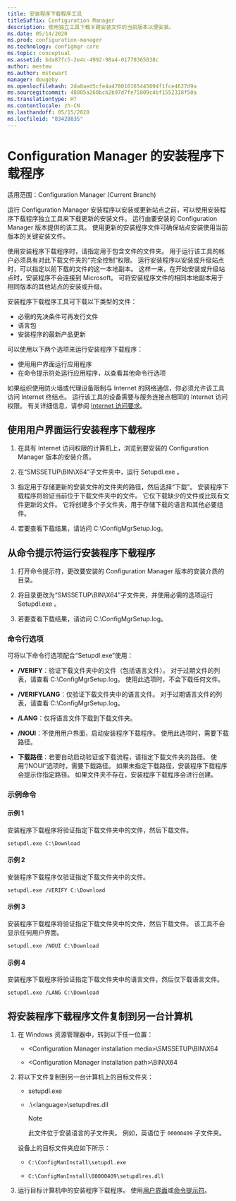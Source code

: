 ```yaml
---
title: 安装程序下载程序工具
titleSuffix: Configuration Manager
description: 使用独立工具下载关键安装文件的当前版本以便安装。
ms.date: 05/14/2020
ms.prod: configuration-manager
ms.technology: configmgr-core
ms.topic: conceptual
ms.assetid: bda87fc5-2e4c-4992-98a4-01770365038c
author: mestew
ms.author: mstewart
manager: dougeby
ms.openlocfilehash: 2da8aed5cfe4a478010165445094f1fce4627d9a
ms.sourcegitcommit: 48005a260bcb2b97d7fe75809c4bf1552318f50a
ms.translationtype: HT
ms.contentlocale: zh-CN
ms.lasthandoff: 05/15/2020
ms.locfileid: "83428835"
---
```

# <a name="setup-downloader-for-configuration-manager"></a>Configuration Manager 的安装程序下载程序

适用范围：Configuration Manager (Current Branch)

运行 Configuration Manager 安装程序以安装或更新站点之前，可以使用安装程序下载程序独立工具来下载更新的安装文件。 运行由要安装的 Configuration Manager 版本提供的该工具。 使用更新的安装程序文件可确保站点安装使用当前版本的关键安装文件。

使用安装程序下载程序时，请指定用于包含文件的文件夹。 用于运行该工具的帐户必须具有对此下载文件夹的“完全控制”权限。 运行安装程序以安装或升级站点时，可以指定以前下载的文件的这一本地副本。 这样一来，在开始安装或升级站点时，安装程序不会连接到 Microsoft。 可将安装程序文件的相同本地副本用于相同版本的其他站点的安装或升级。

安装程序下载程序工具可下载以下类型的文件：

- 必需的先决条件可再发行文件
- 语言包
- 安装程序的最新产品更新

可以使用以下两个选项来运行安装程序下载程序：

- 使用用户界面运行应用程序
- 在命令提示符处运行应用程序，以查看其他命令行选项

如果组织使用防火墙或代理设备限制与 Internet 的网络通信，你必须允许该工具访问 Internet 终结点。 运行该工具的设备需要与服务连接点相同的 Internet 访问权限。 有关详细信息，请参阅 [Internet 访问要求](../../../plan-design/network/internet-endpoints.md#bkmk_scp)。<!-- SCCMDocs#677 -->

## <a name="run-setup-downloader-with-the-user-interface"></a><a name="bkmk_ui"></a> 使用用户界面运行安装程序下载程序

1. 在具有 Internet 访问权限的计算机上，浏览到要安装的 Configuration Manager 版本的安装介质。

1. 在“SMSSETUP\BIN\X64”子文件夹中，运行 Setupdl.exe 。

1. 指定用于存储更新的安装文件的文件夹的路径，然后选择“下载”。 安装程序下载程序将验证当前位于下载文件夹中的文件。 它仅下载缺少的文件或比现有文件更新的文件。 它将创建多个子文件夹，用于存储下载的语言和其他必要组件。

1. 若要查看下载结果，请访问 C:\ConfigMgrSetup.log。

## <a name="run-setup-downloader-from-a-command-prompt"></a><a name="bkmk_cmd"></a> 从命令提示符运行安装程序下载程序

1. 打开命令提示符，更改要安装的 Configuration Manager 版本的安装介质的目录。

1. 将目录更改为“SMSSETUP\BIN\X64”子文件夹，并使用必需的选项运行 Setupdl.exe 。

1. 若要查看下载结果，请访问 C:\ConfigMgrSetup.log。

### <a name="command-line-options"></a>命令行选项

可将以下命令行选项配合“Setupdl.exe”使用：

- **/VERIFY**：验证下载文件夹中的文件（包括语言文件）。 对于过期文件的列表，请查看 C:\ConfigMgrSetup.log。 使用此选项时，不会下载任何文件。

- **/VERIFYLANG**：仅验证下载文件夹中的语言文件。 对于过期语言文件的列表，请查看 C:\ConfigMgrSetup.log。

- **/LANG**：仅将语言文件下载到下载文件夹。

- **/NOUI**：不使用用户界面，启动安装程序下载程序。 使用此选项时，需要下载路径。

- **下载路径**：若要自动启动验证或下载流程，请指定下载文件夹的路径。 使用“/NOUI”选项时，需要下载路径。 如果未指定下载路径，安装程序下载程序会提示你指定路径。 如果文件夹不存在，安装程序下载程序会进行创建。

### <a name="example-commands"></a>示例命令

#### <a name="example-1"></a>示例 1

安装程序下载程序将验证指定下载文件夹中的文件，然后下载文件。

`setupdl.exe C:\Download`

#### <a name="example-2"></a>示例 2

安装程序下载程序仅验证指定下载文件夹中的文件。

`setupdl.exe /VERIFY C:\Download`

#### <a name="example-3"></a>示例 3

安装程序下载程序将验证指定下载文件夹中的文件，然后下载文件。 该工具不会显示任何用户界面。

`setupdl.exe /NOUI C:\Download`

#### <a name="example-4"></a>示例 4

安装程序下载程序将验证指定下载文件夹中的语言文件，然后仅下载语言文件。

`setupdl.exe /LANG C:\Download`

## <a name="copy-setup-downloader-files-to-another-computer"></a><a name="bkmk_cp-files"></a> 将安装程序下载程序文件复制到另一台计算机

1. 在 Windows 资源管理器中，转到以下任一位置：

    - &lt;Configuration Manager installation media>\SMSSETUP\BIN\X64

    - &lt;Configuration Manager installation path>\BIN\X64

1. 将以下文件复制到另一台计算机上的目标文件夹：

    - setupdl.exe

    - .\\&lt;language>\\setupdlres.dll

        > [!NOTE]
        > 此文件位于安装语言的子文件夹。 例如，英语位于 `00000409` 子文件夹。

    设备上的目标文件夹应如下所示：

    - `C:\ConfigManInstall\setupdl.exe`

    - `C:\ConfigManInstall\00000409\setupdlres.dll`

1. 运行目标计算机中的安装程序下载程序。 使用[用户界面](#bkmk_ui)或[命令提示符](#bkmk_cmd)。
